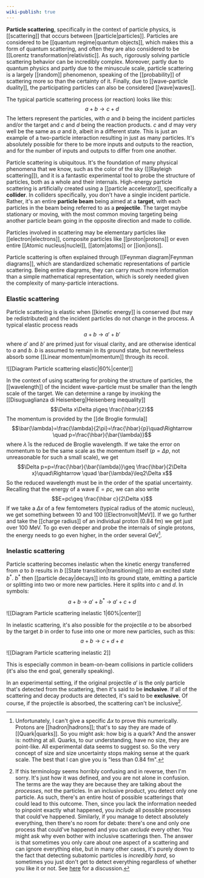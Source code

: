 ```yaml
---
wiki-publish: true
---
```

**Particle scattering**, specifically in the context of particle physics, is [[scattering]] that occurs between [[particle|particles]]. Particles are considered to be [[quantum regime|quantum objects]], which makes this a form of quantum scattering, and often they are also considered to be [[Lorentz transformation|relativistic]]. As such, rigorously solving particle scattering behavior can be incredibly complex. Moreover, partly due to quantum physics and partly due to the minuscule scale, particle scattering is a largely [[random]] phenomenon, speaking of the [[probability]] of scattering more so than the certainty of it. Finally, due to [[wave-particle duality]], the participating particles can also be considered [[wave|waves]].

The typical particle scattering process (or reaction) looks like this:
$$a+b\to c+d$$
The letters represent the particles, with $a$ and $b$ being the incident particles and/or the target and $c$ and $d$ being the reaction products. $c$ and $d$ may very well be the same as $a$ and $b$, albeit in a different state. This is just an example of a two-particle interaction resulting in just as many particles. It's absolutely possible for there to be more inputs and outputs to the reaction, and for the number of inputs and outputs to differ from one another.

Particle scattering is ubiquitous. It's the foundation of many physical phenomena that we know, such as the color of the sky ([[Rayleigh scattering]]), and it is a fantastic experimental tool to probe the structure of particles, both as a whole and their internals. High-energy particle scattering is artificially created using a [[particle accelerator]], specifically a **collider**. In colliders specifically, you don't have a single incident particle. Rather, it's an entire **particle beam** being aimed at a **target**, with each particles in the beam being referred to as a **projectile**. The target maybe stationary or moving, with the most common moving targeting being another particle beam going in the opposite direction and made to collide.

Particles involved in scattering may be elementary particles like [[electron|electrons]], composite particles like [[proton|protons]] or even entire [[Atomic nucleus|nuclei]], [[atom|atoms]] or [[ion|ions]].

Particle scattering is often explained through [[Feynman diagram|Feynman diagrams]], which are standardized schematic representations of particle scattering. Being entire diagrams, they can carry much more information than a simple mathematical representation, which is sorely needed given the complexity of many-particle interactions.
### Elastic scattering
Particle scattering is elastic when [[kinetic energy]] is conserved (but may be redistributed) and the incident particles do not change in the process. A typical elastic process reads
$$a+b \rightarrow a'+b'$$
where $a'$ and $b'$ are primed just for visual clarity, and are otherwise identical to $a$ and $b$. $b$ is assumed to remain in its ground state, but nevertheless absorb some [[Linear momentum|momentum]] through its recoil.

![[Diagram Particle scattering elastic|60%|center]]

In the context of using scattering for probing the structure of particles, the [[wavelength]] of the incident wave-particle must be smaller than the length scale of the target. We can determine a range by invoking the [[Disuguaglianza di Heisenberg|Heisenberg inequality]]
$$\Delta x\Delta p\geq \frac{\hbar}{2}$$
The momentum is provided by the [[de Broglie formula]]
$$\bar{\lambda}=\frac{\lambda}{2\pi}=\frac{\hbar}{p}\quad\Rightarrow \quad p=\frac{\hbar}{\bar{\lambda}}$$
where $\bar{\lambda}$ is the reduced de Broglie wavelength. If we take the error on momentum to be the same scale as the momentum itself ($p=\Delta p$, not unreasonable for such a small scale), we get
$$\Delta p=p=\frac{\hbar}{\bar{\lambda}}\geq \frac{\hbar}{2\Delta x}\quad\Rightarrow \quad \bar{\lambda}\leq2\Delta x$$
So the reduced wavelength must be in the order of the spatial uncertainty. Recalling that the energy of a wave $E=pc$, we can also write
$$E=pc\geq \frac{\hbar c}{2\Delta x}$$
If we take a $\Delta x$ of a few femtometers (typical radius of the atomic nucleus), we get something between 10 and 100 [[Electronvolt|MeV]]. If we go further and take the [[charge radius]] of an individual proton (0.84 fm) we get just over 100 MeV. To go even deeper and probe the internals of single protons, the energy needs to go even higher, in the order several GeV[^1].
### Inelastic scattering
Particle scattering becomes inelastic when the kinetic energy transferred from $a$ to $b$ results in $b$ [[State transition|transitioning]] into an excited state $b^{*}$. $b^{*}$ then [[particle decay|decays]] into its ground state, emitting a particle or splitting into two or more new particles. Here it splits into $c$ and $d$. In symbols:
$$a+b\ \rightarrow\ a'+b^{*}\ \to\ a'+c+d$$

![[Diagram Particle scattering inelastic 1|60%|center]]

In inelastic scattering, it's also possible for the projectile $a$ to be absorbed by the target $b$ in order to fuse into one or more new particles, such as this:
$$a+b\to c+d+e$$

![[Diagram Particle scattering inelastic 2]]

This is especially common in beam-on-beam collisions in particle colliders (it's also the end goal, generally speaking).

In an experimental setting, if the original projectile $a'$ is the only particle that's detected from the scattering, then it's said to be **inclusive**. If all of the scattering and decay products are detected, it's said to be **exclusive**. Of course, if the projectile is absorbed, the scattering can't be inclusive[^2].

[^1]: Unfortunately, I can't give a specific $\Delta x$ to prove this numerically. Protons are [[hadron|hadrons]]; that's to say they are made of [[Quark|quarks]]. So you might ask: how big is a quark? And the answer is: nothing at all. Quarks, to our understanding, have no size, they are point-like. All experimental data seems to suggest so. So the very concept of size and size uncertainty stops making sense at the quark scale. The best that I can give you is "less than 0.84 fm".

[^2]: If this terminology seems horribly confusing and in reverse, then I'm sorry. It's just how it was defined, and you are not alone in confusion. The terms are the way they are because they are talking about the *processes*, not the particles. In an inclusive product, you detect only one particle. As such, there's an entire host of possible scatterings that could lead to this outcome. Then, since you lack the information needed to pinpoint exactly what happened, you *include* all possible processes that could've happened. Similarly, if you manage to detect absolutely everything, then there's no room for debate: there's one and only one process that could've happened and you can *exclude* every other. You might ask why even bother with inclusive scatterings then. The answer is that sometimes you only care about one aspect of a scattering and can ignore everything else, but in many other cases, it's purely down to the fact that detecting subatomic particles is *incredibly hard*, so sometimes you just don't get to detect everything regardless of whether you like it or not. See [here](https://physics.stackexchange.com/questions/1217/whats-the-difference-between-inclusive-and-exclusive-decays) for a discussion.
